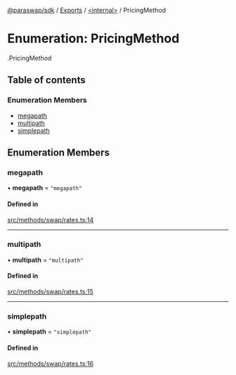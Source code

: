 [@paraswap/sdk](../README.md) / [Exports](../modules.md) / [<internal\>](../modules/internal_.md) / PricingMethod

# Enumeration: PricingMethod

[<internal>](../modules/internal_.md).PricingMethod

## Table of contents

### Enumeration Members

- [megapath](internal_.PricingMethod.md#megapath)
- [multipath](internal_.PricingMethod.md#multipath)
- [simplepath](internal_.PricingMethod.md#simplepath)

## Enumeration Members

### megapath

• **megapath** = ``"megapath"``

#### Defined in

[src/methods/swap/rates.ts:14](https://github.com/paraswap/paraswap-sdk-limit-orders/blob/feat/add-slippage-for-swap-and-limit-order-building/src/methods/swap/rates.ts#L14)

___

### multipath

• **multipath** = ``"multipath"``

#### Defined in

[src/methods/swap/rates.ts:15](https://github.com/paraswap/paraswap-sdk-limit-orders/blob/feat/add-slippage-for-swap-and-limit-order-building/src/methods/swap/rates.ts#L15)

___

### simplepath

• **simplepath** = ``"simplepath"``

#### Defined in

[src/methods/swap/rates.ts:16](https://github.com/paraswap/paraswap-sdk-limit-orders/blob/feat/add-slippage-for-swap-and-limit-order-building/src/methods/swap/rates.ts#L16)
